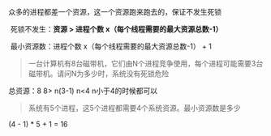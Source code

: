 众多的进程都差一个资源，这一个资源跑来跑去的，保证不发生死锁

​	死锁不发生：**资源 > 进程个数 x（每个线程需要的最大资源总数-1）**

​	最小资源数：进程个数 x（每个线程需要的最大资源总数-1） + 1



> 一台计算机有8台磁带机，它们由N个进程竞争使用，每个进程可能需要3台磁带机。请问N为多少时，系统没有死锁危险

总资源：8
8> n(3-1)
n<4 n小于4的时候都可以

>  系统有5个进程，这5个进程都需要4个系统资源。最小资源数是多少

(4 - 1) * 5 + 1 = 16